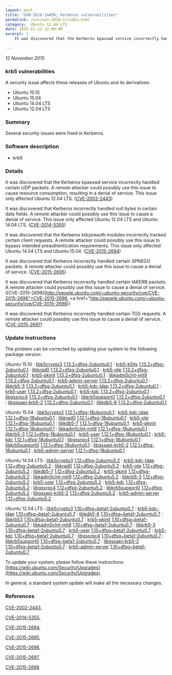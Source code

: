 ```yaml
---
layout: post
title: "USN-2810-1&#58; Kerberos vulnerabilities"
permalink: /usn/usn-2810-1/index.html
category:  Ubuntu 12.04 LTS
date: 2015-11-12 12:00:00
excerpt: |
    It was discovered that the Kerberos kpasswd service incorrectly handled certain UDP packets. A remote attacker could possibly use this issue to cause resource consumption, resulting in a denial of service. This issue only affected Ubuntu 12.04 LTS. ([CVE-2002-2443](http://people.ubuntu.com/~ubuntu-security/cve/CVE-2002-2443))
    
--- 
```

 
 

*12 November 2015*

### krb5 vulnerabilities

A security issue affects these releases of Ubuntu and its derivatives:

* Ubuntu 15.10
* Ubuntu 15.04
* Ubuntu 14.04 LTS
* Ubuntu 12.04 LTS

### Summary

Several security issues were fixed in Kerberos. 

### Software description

* krb5 

### Details

It was discovered that the Kerberos kpasswd service incorrectly handled certain UDP packets. A remote attacker could possibly use this issue to cause resource consumption, resulting in a denial of service. This issue only affected Ubuntu 12.04 LTS. ([CVE-2002-2443](http://people.ubuntu.com/~ubuntu-security/cve/CVE-2002-2443))

It was discovered that Kerberos incorrectly handled null bytes in certain data fields. A remote attacker could possibly use this issue to cause a denial of service. This issue only affected Ubuntu 12.04 LTS and Ubuntu 14.04 LTS. ([CVE-2014-5355](http://people.ubuntu.com/~ubuntu-security/cve/CVE-2014-5355))

It was discovered that the Kerberos kdcpreauth modules incorrectly tracked certain client requests. A remote attacker could possibly use this issue to bypass intended preauthentication requirements. This issue only affected Ubuntu 14.04 LTS and Ubuntu 15.04. ([CVE-2015-2694](http://people.ubuntu.com/~ubuntu-security/cve/CVE-2015-2694))

It was discovered that Kerberos incorrectly handled certain SPNEGO packets. A remote attacker could possibly use this issue to cause a denial of service. ([CVE-2015-2695](http://people.ubuntu.com/~ubuntu-security/cve/CVE-2015-2695))

It was discovered that Kerberos incorrectly handled certain IAKERB packets. A remote attacker could possibly use this issue to cause a denial of service. ([CVE-2015-2698](http://people.ubuntu.com/~ubuntu-security/cve/CVE-2015-2696">CVE-2015-2696</a>, <a href="http://people.ubuntu.com/~ubuntu-security/cve/CVE-2015-2698))

It was discovered that Kerberos incorrectly handled certain TGS requests. A remote attacker could possibly use this issue to cause a denial of service. ([CVE-2015-2697](http://people.ubuntu.com/~ubuntu-security/cve/CVE-2015-2697)) 

### Update instructions

The problem can be corrected by updating your system to the following package version:

Ubuntu 15.10
 : [libk5crypto3](https://launchpad.net/ubuntu/+source/krb5) <span> [1.13.2+dfsg-2ubuntu0.1](https://launchpad.net/ubuntu/+source/krb5/1.13.2+dfsg-2ubuntu0.1) </span> 
 : [krb5-k5tls](https://launchpad.net/ubuntu/+source/krb5) <span> [1.13.2+dfsg-2ubuntu0.1](https://launchpad.net/ubuntu/+source/krb5/1.13.2+dfsg-2ubuntu0.1) </span> 
 : [libkrad0](https://launchpad.net/ubuntu/+source/krb5) <span> [1.13.2+dfsg-2ubuntu0.1](https://launchpad.net/ubuntu/+source/krb5/1.13.2+dfsg-2ubuntu0.1) </span> 
 : [krb5-otp](https://launchpad.net/ubuntu/+source/krb5) <span> [1.13.2+dfsg-2ubuntu0.1](https://launchpad.net/ubuntu/+source/krb5/1.13.2+dfsg-2ubuntu0.1) </span> 
 : [krb5-pkinit](https://launchpad.net/ubuntu/+source/krb5) <span> [1.13.2+dfsg-2ubuntu0.1](https://launchpad.net/ubuntu/+source/krb5/1.13.2+dfsg-2ubuntu0.1) </span> 
 : [libkadm5clnt-mit9](https://launchpad.net/ubuntu/+source/krb5) <span> [1.13.2+dfsg-2ubuntu0.1](https://launchpad.net/ubuntu/+source/krb5/1.13.2+dfsg-2ubuntu0.1) </span> 
 : [krb5-admin-server](https://launchpad.net/ubuntu/+source/krb5) <span> [1.13.2+dfsg-2ubuntu0.1](https://launchpad.net/ubuntu/+source/krb5/1.13.2+dfsg-2ubuntu0.1) </span> 
 : [libkrb5-3](https://launchpad.net/ubuntu/+source/krb5) <span> [1.13.2+dfsg-2ubuntu0.1](https://launchpad.net/ubuntu/+source/krb5/1.13.2+dfsg-2ubuntu0.1) </span> 
 : [krb5-kdc-ldap](https://launchpad.net/ubuntu/+source/krb5) <span> [1.13.2+dfsg-2ubuntu0.1](https://launchpad.net/ubuntu/+source/krb5/1.13.2+dfsg-2ubuntu0.1) </span> 
 : [krb5-user](https://launchpad.net/ubuntu/+source/krb5) <span> [1.13.2+dfsg-2ubuntu0.1](https://launchpad.net/ubuntu/+source/krb5/1.13.2+dfsg-2ubuntu0.1) </span> 
 : [krb5-kdc](https://launchpad.net/ubuntu/+source/krb5) <span> [1.13.2+dfsg-2ubuntu0.1](https://launchpad.net/ubuntu/+source/krb5/1.13.2+dfsg-2ubuntu0.1) </span> 
 : [libgssrpc4](https://launchpad.net/ubuntu/+source/krb5) <span> [1.13.2+dfsg-2ubuntu0.1](https://launchpad.net/ubuntu/+source/krb5/1.13.2+dfsg-2ubuntu0.1) </span> 
 : [libkrb5support0](https://launchpad.net/ubuntu/+source/krb5) <span> [1.13.2+dfsg-2ubuntu0.1](https://launchpad.net/ubuntu/+source/krb5/1.13.2+dfsg-2ubuntu0.1) </span> 
 : [libgssapi-krb5-2](https://launchpad.net/ubuntu/+source/krb5) <span> [1.13.2+dfsg-2ubuntu0.1](https://launchpad.net/ubuntu/+source/krb5/1.13.2+dfsg-2ubuntu0.1) </span> 
 : [libkdb5-8](https://launchpad.net/ubuntu/+source/krb5) <span> [1.13.2+dfsg-2ubuntu0.1](https://launchpad.net/ubuntu/+source/krb5/1.13.2+dfsg-2ubuntu0.1) </span> 

Ubuntu 15.04
 : [libk5crypto3](https://launchpad.net/ubuntu/+source/krb5) <span> [1.12.1+dfsg-18ubuntu0.1](https://launchpad.net/ubuntu/+source/krb5/1.12.1+dfsg-18ubuntu0.1) </span> 
 : [krb5-kdc-ldap](https://launchpad.net/ubuntu/+source/krb5) <span> [1.12.1+dfsg-18ubuntu0.1](https://launchpad.net/ubuntu/+source/krb5/1.12.1+dfsg-18ubuntu0.1) </span> 
 : [libkrad0](https://launchpad.net/ubuntu/+source/krb5) <span> [1.12.1+dfsg-18ubuntu0.1](https://launchpad.net/ubuntu/+source/krb5/1.12.1+dfsg-18ubuntu0.1) </span> 
 : [krb5-otp](https://launchpad.net/ubuntu/+source/krb5) <span> [1.12.1+dfsg-18ubuntu0.1](https://launchpad.net/ubuntu/+source/krb5/1.12.1+dfsg-18ubuntu0.1) </span> 
 : [libkdb5-7](https://launchpad.net/ubuntu/+source/krb5) <span> [1.12.1+dfsg-18ubuntu0.1](https://launchpad.net/ubuntu/+source/krb5/1.12.1+dfsg-18ubuntu0.1) </span> 
 : [krb5-pkinit](https://launchpad.net/ubuntu/+source/krb5) <span> [1.12.1+dfsg-18ubuntu0.1](https://launchpad.net/ubuntu/+source/krb5/1.12.1+dfsg-18ubuntu0.1) </span> 
 : [libkadm5clnt-mit9](https://launchpad.net/ubuntu/+source/krb5) <span> [1.12.1+dfsg-18ubuntu0.1](https://launchpad.net/ubuntu/+source/krb5/1.12.1+dfsg-18ubuntu0.1) </span> 
 : [libkrb5-3](https://launchpad.net/ubuntu/+source/krb5) <span> [1.12.1+dfsg-18ubuntu0.1](https://launchpad.net/ubuntu/+source/krb5/1.12.1+dfsg-18ubuntu0.1) </span> 
 : [krb5-user](https://launchpad.net/ubuntu/+source/krb5) <span> [1.12.1+dfsg-18ubuntu0.1](https://launchpad.net/ubuntu/+source/krb5/1.12.1+dfsg-18ubuntu0.1) </span> 
 : [krb5-kdc](https://launchpad.net/ubuntu/+source/krb5) <span> [1.12.1+dfsg-18ubuntu0.1](https://launchpad.net/ubuntu/+source/krb5/1.12.1+dfsg-18ubuntu0.1) </span> 
 : [libgssrpc4](https://launchpad.net/ubuntu/+source/krb5) <span> [1.12.1+dfsg-18ubuntu0.1](https://launchpad.net/ubuntu/+source/krb5/1.12.1+dfsg-18ubuntu0.1) </span> 
 : [libkrb5support0](https://launchpad.net/ubuntu/+source/krb5) <span> [1.12.1+dfsg-18ubuntu0.1](https://launchpad.net/ubuntu/+source/krb5/1.12.1+dfsg-18ubuntu0.1) </span> 
 : [libgssapi-krb5-2](https://launchpad.net/ubuntu/+source/krb5) <span> [1.12.1+dfsg-18ubuntu0.1](https://launchpad.net/ubuntu/+source/krb5/1.12.1+dfsg-18ubuntu0.1) </span> 
 : [krb5-admin-server](https://launchpad.net/ubuntu/+source/krb5) <span> [1.12.1+dfsg-18ubuntu0.1](https://launchpad.net/ubuntu/+source/krb5/1.12.1+dfsg-18ubuntu0.1) </span> 

Ubuntu 14.04 LTS
 : [libk5crypto3](https://launchpad.net/ubuntu/+source/krb5) <span> [1.12+dfsg-2ubuntu5.2](https://launchpad.net/ubuntu/+source/krb5/1.12+dfsg-2ubuntu5.2) </span> 
 : [krb5-kdc-ldap](https://launchpad.net/ubuntu/+source/krb5) <span> [1.12+dfsg-2ubuntu5.2](https://launchpad.net/ubuntu/+source/krb5/1.12+dfsg-2ubuntu5.2) </span> 
 : [libkrad0](https://launchpad.net/ubuntu/+source/krb5) <span> [1.12+dfsg-2ubuntu5.2](https://launchpad.net/ubuntu/+source/krb5/1.12+dfsg-2ubuntu5.2) </span> 
 : [krb5-otp](https://launchpad.net/ubuntu/+source/krb5) <span> [1.12+dfsg-2ubuntu5.2](https://launchpad.net/ubuntu/+source/krb5/1.12+dfsg-2ubuntu5.2) </span> 
 : [libkdb5-7](https://launchpad.net/ubuntu/+source/krb5) <span> [1.12+dfsg-2ubuntu5.2](https://launchpad.net/ubuntu/+source/krb5/1.12+dfsg-2ubuntu5.2) </span> 
 : [krb5-pkinit](https://launchpad.net/ubuntu/+source/krb5) <span> [1.12+dfsg-2ubuntu5.2](https://launchpad.net/ubuntu/+source/krb5/1.12+dfsg-2ubuntu5.2) </span> 
 : [libkadm5clnt-mit9](https://launchpad.net/ubuntu/+source/krb5) <span> [1.12+dfsg-2ubuntu5.2](https://launchpad.net/ubuntu/+source/krb5/1.12+dfsg-2ubuntu5.2) </span> 
 : [libkrb5-3](https://launchpad.net/ubuntu/+source/krb5) <span> [1.12+dfsg-2ubuntu5.2](https://launchpad.net/ubuntu/+source/krb5/1.12+dfsg-2ubuntu5.2) </span> 
 : [krb5-user](https://launchpad.net/ubuntu/+source/krb5) <span> [1.12+dfsg-2ubuntu5.2](https://launchpad.net/ubuntu/+source/krb5/1.12+dfsg-2ubuntu5.2) </span> 
 : [krb5-kdc](https://launchpad.net/ubuntu/+source/krb5) <span> [1.12+dfsg-2ubuntu5.2](https://launchpad.net/ubuntu/+source/krb5/1.12+dfsg-2ubuntu5.2) </span> 
 : [libgssrpc4](https://launchpad.net/ubuntu/+source/krb5) <span> [1.12+dfsg-2ubuntu5.2](https://launchpad.net/ubuntu/+source/krb5/1.12+dfsg-2ubuntu5.2) </span> 
 : [libkrb5support0](https://launchpad.net/ubuntu/+source/krb5) <span> [1.12+dfsg-2ubuntu5.2](https://launchpad.net/ubuntu/+source/krb5/1.12+dfsg-2ubuntu5.2) </span> 
 : [libgssapi-krb5-2](https://launchpad.net/ubuntu/+source/krb5) <span> [1.12+dfsg-2ubuntu5.2](https://launchpad.net/ubuntu/+source/krb5/1.12+dfsg-2ubuntu5.2) </span> 
 : [krb5-admin-server](https://launchpad.net/ubuntu/+source/krb5) <span> [1.12+dfsg-2ubuntu5.2](https://launchpad.net/ubuntu/+source/krb5/1.12+dfsg-2ubuntu5.2) </span> 

Ubuntu 12.04 LTS
 : [libk5crypto3](https://launchpad.net/ubuntu/+source/krb5) <span> [1.10+dfsg~beta1-2ubuntu0.7](https://launchpad.net/ubuntu/+source/krb5/1.10+dfsg~beta1-2ubuntu0.7) </span> 
 : [krb5-kdc-ldap](https://launchpad.net/ubuntu/+source/krb5) <span> [1.10+dfsg~beta1-2ubuntu0.7](https://launchpad.net/ubuntu/+source/krb5/1.10+dfsg~beta1-2ubuntu0.7) </span> 
 : [libkdb5-6](https://launchpad.net/ubuntu/+source/krb5) <span> [1.10+dfsg~beta1-2ubuntu0.7](https://launchpad.net/ubuntu/+source/krb5/1.10+dfsg~beta1-2ubuntu0.7) </span> 
 : [libkrb53](https://launchpad.net/ubuntu/+source/krb5) <span> [1.10+dfsg~beta1-2ubuntu0.7](https://launchpad.net/ubuntu/+source/krb5/1.10+dfsg~beta1-2ubuntu0.7) </span> 
 : [krb5-pkinit](https://launchpad.net/ubuntu/+source/krb5) <span> [1.10+dfsg~beta1-2ubuntu0.7](https://launchpad.net/ubuntu/+source/krb5/1.10+dfsg~beta1-2ubuntu0.7) </span> 
 : [libkadm5clnt-mit8](https://launchpad.net/ubuntu/+source/krb5) <span> [1.10+dfsg~beta1-2ubuntu0.7](https://launchpad.net/ubuntu/+source/krb5/1.10+dfsg~beta1-2ubuntu0.7) </span> 
 : [libkrb5-3](https://launchpad.net/ubuntu/+source/krb5) <span> [1.10+dfsg~beta1-2ubuntu0.7](https://launchpad.net/ubuntu/+source/krb5/1.10+dfsg~beta1-2ubuntu0.7) </span> 
 : [krb5-user](https://launchpad.net/ubuntu/+source/krb5) <span> [1.10+dfsg~beta1-2ubuntu0.7](https://launchpad.net/ubuntu/+source/krb5/1.10+dfsg~beta1-2ubuntu0.7) </span> 
 : [krb5-kdc](https://launchpad.net/ubuntu/+source/krb5) <span> [1.10+dfsg~beta1-2ubuntu0.7](https://launchpad.net/ubuntu/+source/krb5/1.10+dfsg~beta1-2ubuntu0.7) </span> 
 : [libgssrpc4](https://launchpad.net/ubuntu/+source/krb5) <span> [1.10+dfsg~beta1-2ubuntu0.7](https://launchpad.net/ubuntu/+source/krb5/1.10+dfsg~beta1-2ubuntu0.7) </span> 
 : [libkrb5support0](https://launchpad.net/ubuntu/+source/krb5) <span> [1.10+dfsg~beta1-2ubuntu0.7](https://launchpad.net/ubuntu/+source/krb5/1.10+dfsg~beta1-2ubuntu0.7) </span> 
 : [libgssapi-krb5-2](https://launchpad.net/ubuntu/+source/krb5) <span> [1.10+dfsg~beta1-2ubuntu0.7](https://launchpad.net/ubuntu/+source/krb5/1.10+dfsg~beta1-2ubuntu0.7) </span> 
 : [krb5-admin-server](https://launchpad.net/ubuntu/+source/krb5) <span> [1.10+dfsg~beta1-2ubuntu0.7](https://launchpad.net/ubuntu/+source/krb5/1.10+dfsg~beta1-2ubuntu0.7) </span> 

To update your system, please follow these instructions: [https://wiki.ubuntu.com/Security/Upgrades](https://wiki.ubuntu.com/Security/Upgrades).

In general, a standard system update will make all the necessary changes. 

### References

 
 [CVE-2002-2443](http://people.ubuntu.com/~ubuntu-security/cve/CVE-2002-2443), 

 [CVE-2014-5355](http://people.ubuntu.com/~ubuntu-security/cve/CVE-2014-5355), 

 [CVE-2015-2694](http://people.ubuntu.com/~ubuntu-security/cve/CVE-2015-2694), 

 [CVE-2015-2695](http://people.ubuntu.com/~ubuntu-security/cve/CVE-2015-2695), 

 [CVE-2015-2696](http://people.ubuntu.com/~ubuntu-security/cve/CVE-2015-2696), 

 [CVE-2015-2697](http://people.ubuntu.com/~ubuntu-security/cve/CVE-2015-2697), 

 [CVE-2015-2698](http://people.ubuntu.com/~ubuntu-security/cve/CVE-2015-2698)
 

